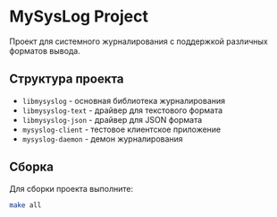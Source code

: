 # MySysLog Project

Проект для системного журналирования с поддержкой различных форматов вывода.

## Структура проекта

- `libmysyslog` - основная библиотека журналирования
- `libmysyslog-text` - драйвер для текстового формата
- `libmysyslog-json` - драйвер для JSON формата
- `mysyslog-client` - тестовое клиентское приложение
- `mysyslog-daemon` - демон журналирования

## Сборка

Для сборки проекта выполните:

```bash
make all
